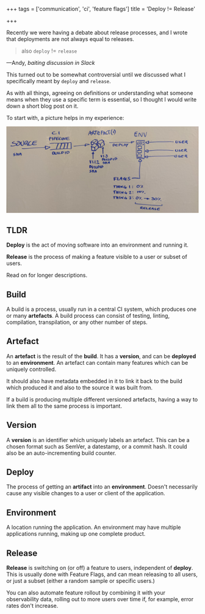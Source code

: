 +++
tags = ['communication', 'ci', 'feature flags']
title = 'Deploy != Release'

+++

Recently we were having a debate about release processes, and I wrote that deployments are not always equal to releases.

> also `deploy` != `release`
<figcaption>—Andy, <cite>baiting discussion in Slack</cite></figcaption>

This turned out to be somewhat controversial until we discussed what I specifically meant by `deploy` and `release`.

As with all things, agreeing on definitions or understanding what someone means when they use a specific term is essential, so I thought I would write down a short blog post on it.

To start with, a picture helps in my experience:

![definitons](definitions.jpg)

## TLDR

**Deploy** is the act of moving software into an environment and running it.

**Release** is the process of making a feature visible to a user or subset of users.

Read on for longer descriptions.

## Build

A build is a process, usually run in a central CI system, which produces one or many **artefacts**.  A build process can consist of testing, linting, compilation, transpilation, or any other number of steps.

## Artefact

An **artefact** is the result of the **build**.  It has a **version**, and can be **deployed** to an **environment**.  An artefact can contain many features which can be uniquely controlled.

It should also have metadata embedded in it to link it back to the build which produced it and also to the source it was built from.

If a build is producing multiple different versioned artefacts, having a way to link them all to the same process is important.

## Version

A **version** is an identifier which uniquely labels an artefact.   This can be a chosen format such as SemVer, a datestamp, or a commit hash.  It could also be an auto-incrementing build counter.

## Deploy

The process of getting an **artifact** into an **environment**.  Doesn't necessarily cause any visible changes to a user or client of the application.

## Environment

A location running the application.  An environment may have multiple applications running, making up one complete product.

## Release

**Release** is switching on (or off) a feature to users, independent of **deploy**.  This is usually done with Feature Flags, and can mean releasing to all users, or just a subset (either a random sample or specific users.)

You can also automate feature rollout by combining it with your observability data, rolling out to more users over time if, for example, error rates don't increase.
